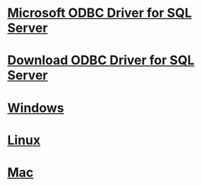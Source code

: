 # [Microsoft ODBC Driver for SQL Server](microsoft-odbc-driver-for-sql-server.md)
# [Download ODBC Driver for SQL Server](download-odbc-driver-for-sql-server.md)

# [Windows](./linux/TOC.md)
# [Linux](./windows/TOC.md)
# [Mac](./mac/TOC.md)
